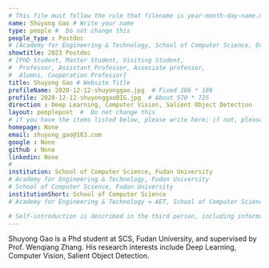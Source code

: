 ```yaml
---
# This file must follow the rule that filename is year-month-day-name.md .
name: Shuyong Gao # Write your name
type: people #  Do not change this
people_type : Postdoc
# [Academy for Engineering & Technology, School of Computer Science, Organizer]
showtitle: 2023 Postdoc
# [PhD Student, Master Student, Visiting Student,
#  Professor, Assistant Professor, Associate professor,
#  Alumni, Cooperation Professor]
title: Shuyong Gao # Website Title
profileName: 2020-12-12-shuyonggao.jpg  # Fixed 186 * 186
profile: 2020-12-12-shuyonggaoBIG.jpg  # About 570 * 725
direction : Deep Learning, Computer Vision, Salient Object Detection
layout: peoplepost  #  Do not change this
# if you have the items listed below, please write here; if not, please write None.
homepage: None
email: shuyong_gao@163.com
google : None
github : None
linkedin: None
# 
institution: School of Computer Science, Fudan University
# Academy for Engineering & Technology, Fudan University
# School of Computer Science, Fudan University
institutionShort: School of Computer Science
# Academy for Engineering & Technology = AET, School of Computer Science = SCS

# Self-introduction is described in the third person, including information such as educational experience
---
```


Shuyong Gao is a Phd student at SCS, Fudan University, and supervised by Prof. Wenqiang Zhang. His research interests include Deep Learning, Computer Vision, Salient Object Detection.
